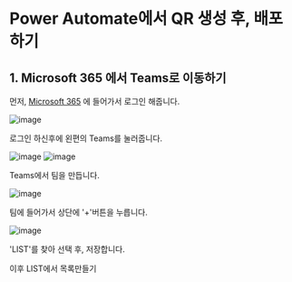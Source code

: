 # Power Automate에서 QR 생성 후, 배포하기
## 1. Microsoft 365 에서 Teams로 이동하기
먼저, [Microsoft 365](https://www.microsoft365.com/) 에 들어가서 로그인 해줍니다.

![image](https://github.com/g1nya2/Power_Platform_Attendance/assets/105257807/066cfd0d-3542-47a5-9656-c109cdda111c)

로그인 하신후에 왼편의 Teams를 눌러줍니다.


![image](https://github.com/g1nya2/Power_Platform_Attendance/assets/105257807/de271e73-619c-46fe-82ad-a3d5d910fb0e)
![image](https://github.com/g1nya2/Power_Platform_Attendance/assets/105257807/6ee6accb-8db3-4f1a-a532-455756cdfe6c)

Teams에서 팀을 만듭니다.


![image](https://github.com/g1nya2/Power_Platform_Attendance/assets/105257807/53a09b93-a405-4887-b8cb-5f3d97d165a5)

팀에 들어가서 상단에 '+'버튼을 누릅니다.


![image](https://github.com/g1nya2/Power_Platform_Attendance/assets/105257807/d2db0e11-2ae3-4779-94a8-683eca2801e5)

'LIST'를 찾아 선택 후, 저장합니다.


이후 LIST에서 목록만들기
